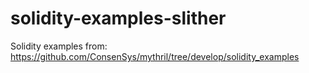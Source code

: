 # solidity-examples-slither

Solidity examples from: https://github.com/ConsenSys/mythril/tree/develop/solidity_examples
